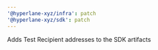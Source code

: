 ```yaml
---
'@hyperlane-xyz/infra': patch
'@hyperlane-xyz/sdk': patch
---
```


Adds Test Recipient addresses to the SDK artifacts
